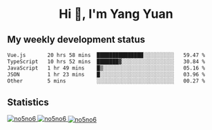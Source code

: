 <h1 align="center">Hi 👋, I'm Yang Yuan</h1>


## My weekly development status
<!--START_SECTION:waka-->

```txt
Vue.js       20 hrs 58 mins  ███████████████░░░░░░░░░░   59.47 %
TypeScript   10 hrs 52 mins  ███████▓░░░░░░░░░░░░░░░░░   30.84 %
JavaScript   1 hr 49 mins    █▒░░░░░░░░░░░░░░░░░░░░░░░   05.16 %
JSON         1 hr 23 mins    █░░░░░░░░░░░░░░░░░░░░░░░░   03.96 %
Other        5 mins          ░░░░░░░░░░░░░░░░░░░░░░░░░   00.27 %
```

<!--END_SECTION:waka-->

## Statistics
<a href="https://github.com/anuraghazra/github-readme-stats">
  <img src="https://github-readme-stats.vercel.app/api/top-langs/?username=no5no6&theme=dracula" alt="no5no6">
</a>
<a href="https://github.com/anuraghazra/github-readme-stats">
  <img src="https://github-readme-stats.vercel.app/api?username=no5no6&show_icons=true&theme=dracula&line_height=40" alt="no5no6">
</a>
<a href="https://github.com/anuraghazra/github-readme-stats">
  <img align="center" src="https://github-readme-streak-stats.herokuapp.com/?user=no5no6&theme=dracula" alt="no5no6" />
</a>